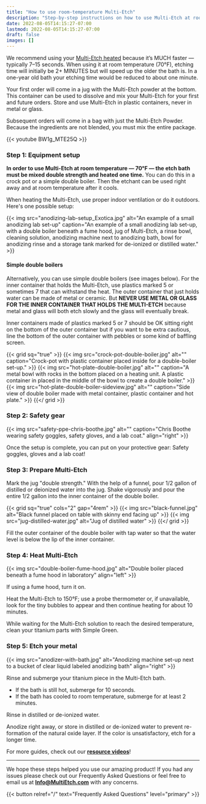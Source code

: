 ```yaml
---
title: "How to use room-temperature Multi-Etch"
description: "Step-by-step instructions on how to use Multi-Etch at room temperature (70 degrees F) for anodizing metals."
date: 2022-08-05T14:15:27-07:00
lastmod: 2022-08-05T14:15:27-07:00
draft: false
images: []
---
```


We recommend using your [Multi-Etch heated](/how-to-use/heated/) because it’s MUCH faster — typically 7–15 seconds. When using it at room temperature (70°F), etching time will initially be 2+ MINUTES but will speed up the older the bath is. In a one-year old bath your etching time would be reduced to about one minute.

Your first order will come in a jug with the Multi-Etch powder at the bottom. This container can be used to dissolve and mix your Multi-Etch for your first and future orders. Store and use Multi-Etch in plastic containers, never in metal or glass.

Subsequent orders will come in a bag with just the Multi-Etch Powder. Because the ingredients are not blended, you must mix the entire package.

{{< youtube BW1g_MTE25Q >}}

### Step 1: Equipment setup

**In order to use Multi-Etch at room temperature — 70°F — the etch bath must be mixed double strength and heated one time.** You can do this in a crock pot or a simple double boiler. Then the etchant can be used right away and at room temperature after it cools.

When heating the Multi-Etch, use proper indoor ventilation or do it outdoors. Here's one possible setup:

{{< img src="anodizing-lab-setup_Exotica.jpg" alt="An example of a small anodizing lab set-up" caption="An example of a small anodizing lab set-up, with a double boiler beneath a fume hood, jug of Multi-Etch, a rinse bowl, cleaning solution, anodizing machine next to anodizing bath, bowl for anodizing rinse and a storage tank marked for de-ionized or distilled water." >}}

#### Simple double boilers

Alternatively, you can use simple double boilers (see images below). For the inner container that holds the Multi-Etch, use plastics marked 5 or sometimes 7 that can withstand the heat. The outer container that just holds water can be made of metal or ceramic. But **NEVER USE METAL OR GLASS FOR THE INNER CONTAINER THAT HOLDS THE MULTI-ETCH** because metal and glass will both etch slowly and the glass will eventually break.

Inner containers made of plastics marked 5 or 7 should be OK sitting right on the bottom of the outer container but if you want to be extra cautious, line the bottom of the outer container with pebbles or some kind of baffling screen.

{{< grid sq="true" >}}
  {{< img src="crock-pot-double-boiler.jpg" alt="" caption="Crock-pot with plastic container placed inside for a double-boiler set-up." >}}
  {{< img src="hot-plate-double-boiler.jpg" alt="" caption="A metal bowl with rocks in the bottom placed on a heating unit. A plastic container in placed in the middle of the bowl to create a double boiler." >}}
  {{< img src="hot-plate-double-boiler-sideview.jpg" alt="" caption="Side view of double boiler made with metal container, plastic container and hot plate." >}}
{{</ grid >}}

### Step 2: Safety gear

{{< img src="safety-ppe-chris-boothe.jpg" alt="" caption="Chris Boothe wearing safety goggles, safety gloves, and a lab coat." align="right" >}}

Once the setup is complete, you can put on your protective gear: Safety goggles, gloves and a lab coat!

### Step 3: Prepare Multi-Etch

Mark the jug "double strength." With the help of a funnel, pour 1/2 gallon of distilled or deionized water into the jug. Shake vigorously and pour the entire 1/2 gallon into the inner container of the double boiler.

{{< grid sq="true" cols="2" gap="4rem" >}}
  {{< img src="black-funnel.jpg" alt="Black funnel placed on table with skinny end facing up" >}}
  {{< img src="jug-distilled-water.jpg" alt="Jug of distilled water" >}}
{{</ grid >}}

Fill the outer container of the double boiler with tap water so that the water level is below the lip of the inner container.

### Step 4: Heat Multi-Etch

{{< img src="double-boiler-fume-hood.jpg" alt="Double boiler placed beneath a fume hood in laboratory" align="left" >}}

If using a fume hood, turn it on.

Heat the Multi-Etch to 150°F; use a probe thermometer or, if unavailable, look for the tiny bubbles to appear and then continue heating for about 10 minutes.

While waiting for the Multi-Etch solution to reach the desired temperature, clean your titanium parts with Simple Green.

### Step 5: Etch your metal

{{< img src="anodizer-with-bath.jpg" alt="Anodizing machine set-up next to a bucket of clear liquid labeled anodizing bath" align="right" >}}

Rinse and submerge your titanium piece in the Multi-Etch bath.

- If the bath is still hot, submerge for 10 seconds.
- If the bath has cooled to room temperature, submerge for at least 2 minutes.

Rinse in distilled or de-ionized water.

Anodize right away, or store in distilled or de-ionized water to prevent re-formation of the natural oxide layer. If the color is unsatisfactory, etch for a longer time.

For more guides, check out our [**resource videos**](/how-to-use/videos-resources)!

---

We hope these steps helped you use our amazing product! If you had any issues please check out our Frequently Asked Questions or feel free to email us at [**Info@MultiEtch.com**](mailto:info@multietch.com) with any concerns.

{{< button relref="/" text="Frequently Asked Questions" level="primary" >}}
